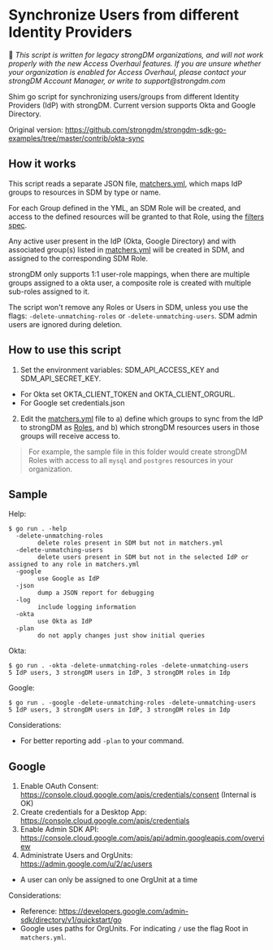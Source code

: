 # Synchronize Users from different Identity Providers 

🚧 _This script is written for legacy strongDM organizations, and will not work properly with the new Access Overhaul features. If you are unsure whether your organization is enabled for Access Overhaul, please contact your strongDM Account Manager, or write to support@strongdm.com_

Shim go script for synchronizing users/groups from different Identity Providers (IdP) with strongDM. Current version supports Okta and Google Directory.

Original version: https://github.com/strongdm/strongdm-sdk-go-examples/tree/master/contrib/okta-sync

## How it works
This script reads a separate JSON file, [matchers.yml](matchers.yml), which maps IdP groups to resources in SDM by type or name.

For each Group defined in the YML, an SDM Role will be created, and access to the defined resources will be granted to that Role, using the [filters spec](https://www.strongdm.com/docs/automation/getting-started/filters).

Any active user present in the IdP (Okta, Google Directory) and with associated group(s) listed in [matchers.yml](matchers.yml) will be created in SDM, and assigned to the corresponding SDM Role. 

strongDM only supports 1:1 user-role mappings, when there are multiple groups assigned to a okta user, a composite role is created with multiple sub-roles assigned to it.

The script won't remove any Roles or Users in SDM, unless you use the flags: `-delete-unmatching-roles` or `-delete-unmatching-users`. SDM admin users are ignored during deletion.

## How to use this script
1. Set the environment variables: SDM_API_ACCESS_KEY and SDM_API_SECRET_KEY. 
  * For Okta set OKTA_CLIENT_TOKEN and OKTA_CLIENT_ORGURL.
  * For Google set credentials.json 
2. Edit the [matchers.yml](matchers.yml) file to a) define which groups to sync from the IdP to strongDM as [Roles](https://www.strongdm.com/docs/admin-ui-guide/user-management/roles), and b) which strongDM resources users in those groups will receive access to.

  > For example, the sample file in this folder would create strongDM Roles with access to all `mysql` and `postgres` resources in your organization.

## Sample
Help: 
```
$ go run . -help
  -delete-unmatching-roles
    	delete roles present in SDM but not in matchers.yml
  -delete-unmatching-users
    	delete users present in SDM but not in the selected IdP or assigned to any role in matchers.yml
  -google
    	use Google as IdP
  -json
    	dump a JSON report for debugging
  -log
    	include logging information
  -okta
    	use Okta as IdP
  -plan
    	do not apply changes just show initial queries
````

Okta:
```
$ go run . -okta -delete-unmatching-roles -delete-unmatching-users
5 IdP users, 3 strongDM users in IdP, 3 strongDM roles in Idp
```

Google:
```
$ go run . -google -delete-unmatching-roles -delete-unmatching-users
5 IdP users, 3 strongDM users in IdP, 3 strongDM roles in Idp
```

Considerations:
* For better reporting add `-plan` to your command.

## Google 
1. Enable OAuth Consent: https://console.cloud.google.com/apis/credentials/consent (Internal is OK)
2. Create credentials for a Desktop App: https://console.cloud.google.com/apis/credentials
3. Enable Admin SDK API: https://console.cloud.google.com/apis/api/admin.googleapis.com/overview
4. Administrate Users and OrgUnits: https://admin.google.com/u/2/ac/users
  * A user can only be assigned to one OrgUnit at a time

Considerations:
* Reference: https://developers.google.com/admin-sdk/directory/v1/quickstart/go
* Google uses paths for OrgUnits. For indicating `/` use the flag Root in `matchers.yml`.

